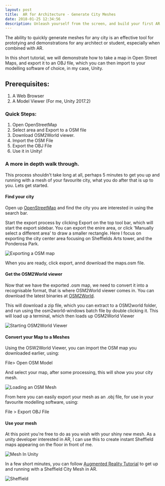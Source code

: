 ```yaml
---
layout: post
title:  AR for Architecture - Generate City Meshes
date: 2018-01-25 12:34:56
description: Unleash yourself from the screen, and build your first AR App with the Aryzon Headset
---
```



The ability to quickly generate meshes for any city is an effective tool for prototying and demonstrations for any architect or student, especially when combined with AR. 

In this short tutorial, we will demonstrate how to take a map in Open Street Maps, and export it to an OBJ file, which you can then import to your modelling software of choice, in my case, Unity.  

## Prerequisites:

1. A Web Browser
2. A Model Viewer (For me, Unity 2017.2)

### Quick Steps:

1. Open OpenStreetMap
2. Select area and Export to a OSM file
3. Download OSM2World viewer.
4. Import the OSM File
5. Export the OBJ File
6. Use it in Unity!

### A more in depth walk through.

This process shouldn't take long at all, perhaps 5 minutes to get you up and running with a mesh of your favourite city, what you do after that is up to you. Lets get started.

#### Find your city

Open up [OpenStreetMap](http://www.openstreepmap.org) and find the city you are interested in using the search bar.

Start the export process by clicking Export on the top tool bar, which will start the export sidebar. You can export the enire area, or click 'Manually select a different area' to draw a smaller rectangle. Here I focus on exporting the city center area focusing on Sheffields Arts tower, and the Ponderosa Park.

<div class="img_row">
	<img style="max-height: 100%"  src="{{ site.baseurl }}/img/Blogs/CityMesh/OSM_export.PNG" alt="Exporting a OSM map" title="Export OSM"/>
</div>

When you are ready, click export, annd download the maps.osm file. 

#### Get the OSM2World viewer 

Now that we have the exported .osm map, we need to convert it into a recognisable format, that is where OSM2World viewer comes in. You can download the latest binaries at [OSM2World](osm2world.org/download/).

This will download a zip file, which you can extract to a OSM2world folder, and run using the osm2world-windows batch file by double clicking it. This will load up a terminal, which then loads up OSM2World Viewer



<div class="img_row">
	<img style="max-height: 100%"  src="{{ site.baseurl }}/img/Blogs/CityMesh/OSM_Viewer.PNG" alt="Starting OSM2World Viewer" title="OSM2World"/>
</div>


#### Convert your Map to a Meshes

Using the OSW2World Viewer, you can import the OSM map you downloaded earlier, using:

File> Open OSM Model

And select your map, after some processing, this will show you your city mesh.

<div class="img_row">
	<img style="max-height: 100%"  src="{{ site.baseurl }}/img/Blogs/CityMesh/OSM_Mesh.PNG" alt="Loading an OSM Mesh" title="OSM2World Mesh"/>
</div>

From here you can easily export your mesh as an .obj file, for use in your favourite modelling software, using:

File > Export OBJ File

#### Use your mesh

At this point you're free to do as you wish with your shiny new mesh. As a unity developer interested in AR, I can use this to create instant Sheffield maps appearing on the floor in front of me.

<div class="img_row">
	<img style="max-height: 100%"  src="{{ site.baseurl }}/img/Blogs/CityMesh/Unity_Sheffield.PNG" alt="Mesh In Unity" title="Unity Mesh"/>
</div>

In a few short minutes, you can follow [Augmented Reality Tutorial](http://adamrtomkins.github.io/2018/01/18/Unity_Vuforia.html) to get up and running with a Sheffield City Mesh in AR. 

<div class="img_row">
	<img style="max-height: 100%"  src="{{ site.baseurl }}/img/Blogs/CityMesh/Unity_Sheffield_AR.jpeg" alt=Sheffield in AR" title="Sheffield_in_AR"/>
	
</div>



